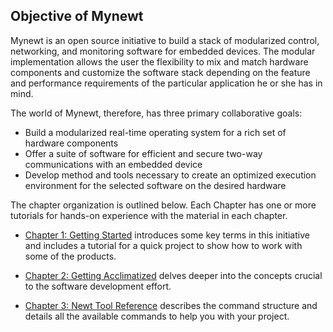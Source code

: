 ## Objective of Mynewt 


Mynewt is an open source initiative to build a stack of modularized control, networking, and monitoring software for embedded devices. The modular implementation allows the user the flexibility to mix and match hardware components and customize the software stack depending on the feature and performance requirements of the particular application he or she has in mind.

The world of Mynewt, therefore, has three primary collaborative goals:

* Build a modularized real-time operating system for a rich set of hardware components
* Offer a suite of software for efficient and secure two-way communications with an embedded device
* Develop method and tools necessary to create an optimized execution environment for the selected software on the desired hardware

The chapter organization is outlined below. Each Chapter has one or more tutorials for hands-on experience with the material in each chapter. 

* [Chapter 1: Getting Started](chapter1/newt_concepts.md) introduces some key terms in this initiative and includes a tutorial for a quick project to show how to work with some of the products.

* [Chapter 2: Getting Acclimatized](chapter2/vocabulary.md) delves deeper into the concepts crucial to the software development effort. 

* [Chapter 3: Newt Tool Reference](chapter3/newt_ops.md) describes the command structure and details all the available commands to help you with your project. 
